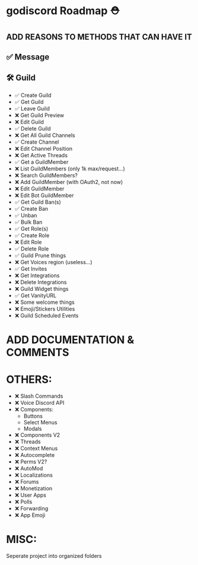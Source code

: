 # godiscord Roadmap ⛑️

## ADD REASONS TO METHODS THAT CAN HAVE IT

## ✅ Message

## 🛠 Guild
-   ✅ Create Guild
-   ✅ Get Guild
-   ✅ Leave Guild
-   ❌ Get Guild Preview
-   ❌ Edit Guild
-   ✅ Delete Guild
-   ❌ Get All Guild Channels
-   ✅ Create Channel
-   ❌ Edit Channel Position
-   ❌ Get Active Threads
-   ✅ Get a GuildMember
-   ❌ List GuildMembers (only 1k max/request...)
-   ❌ Search GuildMembers?
-   ❌ Add GuildMember (with OAuth2, not now)
-   ❌ Edit GuildMember
-   ❌ Edit Bot GuildMember
-   ✅ Get Guild Ban(s)
-   ✅ Create Ban
-   ✅ Unban
-   ✅ Bulk Ban
-   ✅ Get Role(s)
-   ✅ Create Role
-   ❌ Edit Role
-   ✅ Delete Role
-   ✅ Guild Prune things
-   ❌ Get Voices region (useless...)
-   ✅ Get Invites
-   ❌ Get Integrations
-   ❌ Delete Integrations
-   ❌ Guild Widget things
-   ✅ Get VanityURL
-   ❌ Some welcome things
-   ❌ Emoji/Stickers Utilities
-   ❌ Guild Scheduled Events

# ADD DOCUMENTATION & COMMENTS

# OTHERS:
-   ❌ Slash Commands
-   ❌ Voice Discord API
-   ❌ Components:
    -   Buttons
    -   Select Menus
    -   Modals
-   ❌ Components V2
-   ❌ Threads
-   ❌ Context Menus
-   ❌ Autocomplete
-   ❌ Perms V2?
-   ❌ AutoMod
-   ❌ Localizations
-   ❌ Forums
-   ❌ Monetization
-   ❌ User Apps
-   ❌ Polls
-   ❌ Forwarding
-   ❌ App Emoji

# MISC:
Seperate project into organized folders
